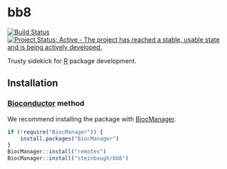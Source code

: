 # bb8

[![Build Status](https://travis-ci.org/steinbaugh/bb8.svg?branch=master)](https://travis-ci.org/steinbaugh/bb8)
[![Project Status: Active - The project has reached a stable, usable state and is being actively developed.](http://www.repostatus.org/badges/latest/active.svg)](http://www.repostatus.org/#active)

Trusty sidekick for [R][] package development.

## Installation

### [Bioconductor][] method

We recommend installing the package with [BiocManager][].

```r
if (!require("BiocManager")) {
    install.packages("BiocManager")
}
BiocManager::install("remotes")
BiocManager::install("steinbaugh/bb8")
```

[Bioconductor]: https://bioconductor.org
[BiocManager]: https://cran.r-project.org/package=BiocManager
[R]: https://www.r-project.org
